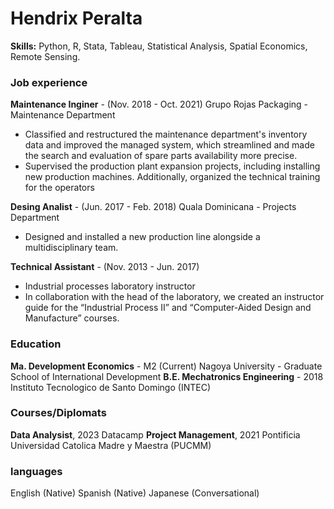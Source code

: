 # Hendrix Peralta 

**Skills:** Python, R, Stata, Tableau, Statistical Analysis, Spatial Economics, Remote Sensing.

### Job experience 
**Maintenance Inginer** - (Nov. 2018 - Oct. 2021)
Grupo Rojas Packaging - Maintenance Department
- Classified and restructured the maintenance department's inventory data and improved the managed system, which streamlined and made the search and evaluation of spare parts availability more precise.
- Supervised the production plant expansion projects, including installing new production machines. Additionally, organized the technical training for the operators 

**Desing Analist** - (Jun. 2017 - Feb. 2018)
Quala Dominicana - Projects Department
- Designed and installed a new production line alongside a multidisciplinary team. 

**Technical Assistant** - (Nov. 2013 - Jun. 2017)
- Industrial processes laboratory instructor
- In collaboration with the head of the laboratory, we created an instructor guide for the “Industrial Process II” and  “Computer-Aided Design and Manufacture” courses.

### Education
**Ma. Development Economics** - M2 (Current) 
Nagoya University - Graduate School of International Development 
**B.E. Mechatronics Engineering** - 2018 
Instituto Tecnologico de Santo Domingo (INTEC) 

### Courses/Diplomats 
**Data Analysist**, 2023 Datacamp
**Project Management**, 2021
Pontificia Universidad Catolica Madre y Maestra (PUCMM)

### languages 
English (Native)
Spanish (Native)
Japanese (Conversational)
